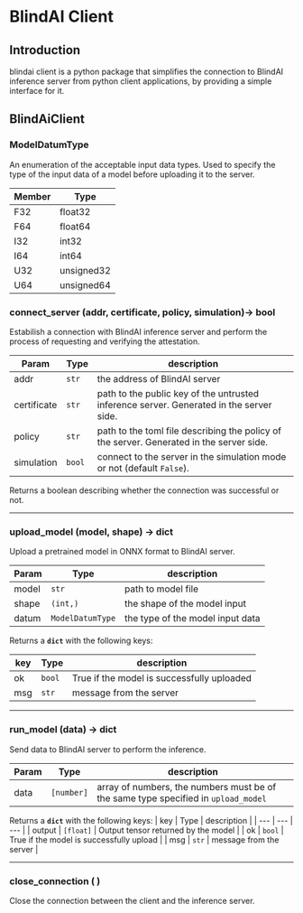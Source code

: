 # BlindAI Client
## Introduction
blindai client is a python package that simplifies the connection to BlindAI inference server from python client applications, by providing a simple interface for it. 

## BlindAiClient

### **ModelDatumType**
An enumeration of the acceptable input data types. Used to specify the type of the input data of a model before uploading it to the server.

| Member  | Type | 
|---|---|
| F32 | float32 |
| F64 | float64 |
| I32 | int32 |
| I64 | int64 |
| U32 | unsigned32 |
| U64 | unsigned64 |

### **connect_server (addr, certificate, policy, simulation)-> bool**
Estabilish a connection with BlindAI inference server and perform the process of requesting and verifying the attestation.

| Param | Type | description |
| --- | --- | --- |
| addr| ```str``` | the address of BlindAI server |
| certificate | ``str``| path to the public key of the untrusted inference server. Generated in the server side. |
| policy | ``str`` | path to the toml file describing the policy of the server. Generated in the server side. |
| simulation | ``bool`` | connect to the server in the simulation mode or not (default `False`). |


Returns a boolean describing whether the connection was successful or not.

---
### **upload_model (model, shape) -> dict**
Upload a pretrained model in ONNX format to BlindAI server.

| Param | Type | description |
| --- | --- | --- |
| model | ``str``| path to model file|
| shape | ``(int,)`` | the shape of the model input |
| datum | ``ModelDatumType`` | the type of the model input data |

Returns a **``dict``** with the following keys:

| key | Type | description |
| --- | --- | --- |
| ok  | ``bool`` | True if the model is successfully uploaded |
| msg | ``str`` | message from the server | 
---
### **run_model (data) -> dict**
Send data to  BlindAI server to perform the inference.

| Param | Type | description |
| --- | --- | --- |
| data | ``[number]``| array of numbers, the numbers must be of the same type specified in `upload_model`| 

Returns a **``dict``** with the following keys:
| key | Type | description |
| --- | --- | --- |
| output | ``[float]`` | Output tensor returned by the model | 
| ok | ``bool`` | True if the model is successfully upload |
| msg | ``str`` | message from the server | 

---
### **close_connection ( )**
Close the connection between the client and the inference server. 

